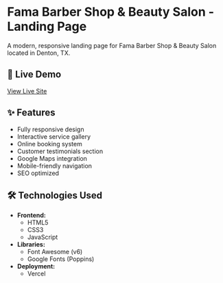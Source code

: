 # Fama Barber Shop & Beauty Salon - Landing Page

A modern, responsive landing page for Fama Barber Shop & Beauty Salon located in Denton, TX.

## 🚀 Live Demo

[View Live Site](https://fama-barber-shop-and-beauty-salon-five.vercel.app/) 

## ✨ Features

- Fully responsive design
- Interactive service gallery
- Online booking system
- Customer testimonials section
- Google Maps integration
- Mobile-friendly navigation
- SEO optimized

## 🛠️ Technologies Used

- **Frontend:**
  - HTML5
  - CSS3
  - JavaScript
- **Libraries:**
  - Font Awesome (v6)
  - Google Fonts (Poppins)
- **Deployment:**
  - Vercel


